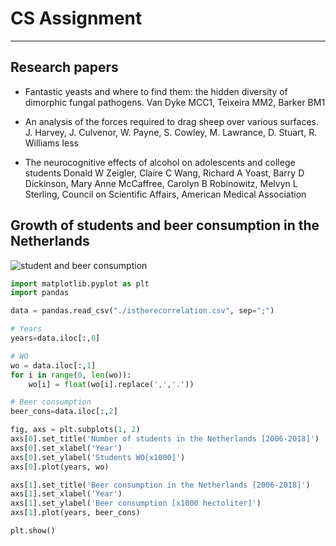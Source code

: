 # CS Assignment

-------------

## Research papers

* Fantastic yeasts and where to find them: the hidden diversity of dimorphic fungal pathogens.
Van Dyke MCC1, Teixeira MM2, Barker BM1

* An analysis of the forces required to drag sheep over various surfaces.
J. Harvey, J. Culvenor, W. Payne, S. Cowley, M. Lawrance, D. Stuart, R. Williams less

* The neurocognitive effects of alcohol on adolescents and college students
Donald W Zeigler, Claire C Wang, Richard A Yoast, Barry D Dickinson, Mary Anne McCaffree, Carolyn B Robinowitz, Melvyn L Sterling, Council on Scientific Affairs, American Medical Association


## Growth of students and beer consumption in the Netherlands

![student and beer consumption](./student_beer_nl.png)


```python
import matplotlib.pyplot as plt
import pandas

data = pandas.read_csv("./istherecorrelation.csv", sep=";")

# Years
years=data.iloc[:,0]

# WO
wo = data.iloc[:,1]
for i in range(0, len(wo)):
    wo[i] = float(wo[i].replace(',','.'))

# Beer consumption
beer_cons=data.iloc[:,2]

fig, axs = plt.subplots(1, 2)
axs[0].set_title('Number of students in the Netherlands [2006-2018]')
axs[0].set_xlabel('Year')
axs[0].set_ylabel('Students WO[x1000]')
axs[0].plot(years, wo)

axs[1].set_title('Beer consumption in the Netherlands [2006-2018]')
axs[1].set_xlabel('Year')
axs[1].set_ylabel('Beer consumption [x1000 hectoliter]')
axs[1].plot(years, beer_cons)

plt.show()
```
